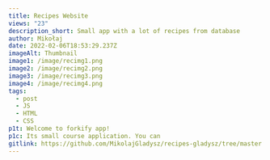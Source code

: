 ```yaml
---
title: Recipes Website
views: "23"
description_short: Small app with a lot of recipes from database
author: Mikołaj
date: 2022-02-06T18:53:29.237Z
imageAlt: Thumbnail
image1: /image/recimg1.png
image2: /image/recimg2.png
image3: /image/recimg3.png
image4: /image/recimg4.png
tags:
  - post
  - JS
  - HTML
  - CSS
p1t: Welcome to forkify app!
p1c: Its small course application. You can
gitlink: https://github.com/MikolajGladysz/recipes-gladysz/tree/master
---
```

